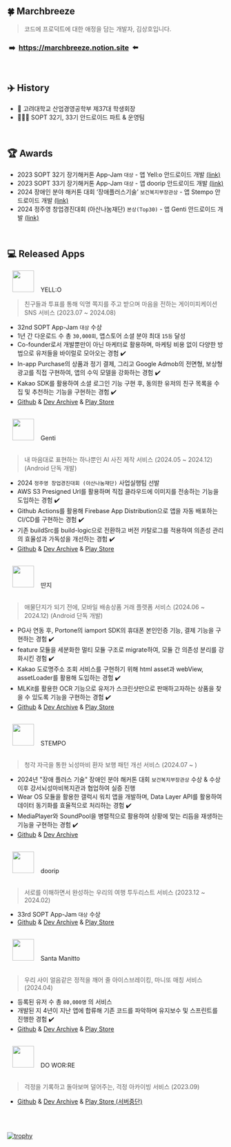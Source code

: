 ## 🍀  Marchbreeze
> 코드에 프로덕트에 대한 애정을 담는 개발자, 김상호입니다.

### &#160;➡️&#160; https://marchbreeze.notion.site &#160;⬅️

<br/>

## ✈️   History
- 🐯 고려대학교 산업경영공학부 제37대 학생회장
- 🧑🏻‍💻 SOPT 32기, 33기 안드로이드 파트 & 운영팀

<br/>

## 🏆   Awards

- 2023 SOPT 32기 장기해커톤 App-Jam `대상` - 앱 Yell:o 안드로이드 개발 [(link)](https://youtu.be/AARmrJTKUWM?si=QDWmjc_qhh6E6SlR)
- 2023 SOPT 33기 장기해커톤 App-Jam `대상` - 앱 doorip 안드로이드 개발 [(link)](https://youtu.be/5SPFSSvrHy8?si=1tWZ-6KPaNzS2RgD)
- 2024 장애인 분야 해커톤 대회 ‘장애플러스기술’ `보건복지부장관상` - 앱 Stempo 안드로이드 개발  [(link)](https://www.welfarenews.net/news/articleView.html?idxno=105213)
- 2024 정주영 창업경진대회 (아산나눔재단) `본상(Top30)` - 앱 Genti 안드로이드 개발 [(link)](https://www.besuccess.com/%ec%95%84%ec%82%b0%eb%82%98%eb%88%94%ec%9e%ac%eb%8b%a8-13%ed%9a%8c-%ec%a0%95%ec%a3%bc%ec%98%81-%ec%b0%bd%ec%97%85%ea%b2%bd%ec%a7%84%eb%8c%80%ed%9a%8c-30%ea%b0%9c%ed%8c%80-%ec%84%a0/)

<br/>

## 💻   Released Apps

&#160;&#160;&#160;<img src="https://github.com/user-attachments/assets/092defc7-c976-497f-b9ab-b86c3cb3cb19" width=50 /> &#160;&#160; YELL:O <br/>

> 친구들과 투표를 통해 익명 쪽지를 주고 받으며 마음을 전하는 게이미피케이션 SNS 서비스 (2023.07 ~ 2024.08)
- 32nd SOPT App-Jam `대상` 수상
- 1년 간 다운로드 수 총 `30,000회`, 앱스토어 소셜 분야 최대 `15등` 달성
- Co-founder로서 개발뿐만이 아닌 마케터로 활용하며, 마케팅 비용 없이 다양한 방법으로 유저들을 바이럴로 모아오는 경험 ✔️
- In-app Purchase의 상품과 정기 결제, 그리고 Google Admob의 전면형, 보상형 광고를 직접 구현하여, 앱의 수익 모델을 강화하는 경험 ✔️
- Kakao SDK를 활용하여 소셜 로그인 기능 구현 후, 동의한 유저의 친구 목록을 수집 및 추천하는 기능을 구현하는 경험 ✔️
- [Github](https://github.com/team-yello/YELLO-Android) & [Dev Archive](https://marchbreeze.notion.site/YELL-O-a47c980d99de434e856e92670f1782e1?pvs=4) & [Play Store](https://play.google.com/store/apps/details?id=com.el.yello&hl=KR)


<br>
&#160;&#160;&#160;<img src="https://github.com/user-attachments/assets/736da81c-36d0-4f0e-abc6-bbc14932dd6c" width=50 /> &#160;&#160; Genti <br/>
<br>

> 내 마음대로 표현하는 하나뿐인 AI 사진 제작 서비스 (2024.05 ~ 2024.12) (Android 단독 개발)
- 2024 `정주영 창업경진대회 (아산나눔재단)` 사업실행팀 선발
- AWS S3 Presigned Url를 활용하며 직접 클라우드에 이미지를 전송하는 기능을 도입하는 경험 ✔️
- Github Actions를 활용해 Firebase App Distribution으로 앱을 자동 배포하는 CI/CD를 구현하는 경험 ✔️
- 기존 buildSrc를 build-logic으로 전환하고 버전 카탈로그를 적용하여 의존성 관리의 효율성과 가독성을 개선하는 경험 ✔️
- [Github](https://github.com/Genti2024/Genti-Android) & [Dev Archive](https://marchbreeze.notion.site/Genti-736132793a064cf18c283c3127cf0bdb?pvs=4) & [Play Store](https://play.google.com/store/apps/details?id=kr.genti.android)


<br>
&#160;&#160;&#160;<img src="https://github.com/user-attachments/assets/e34c705d-40b7-4ea6-bc3a-f2a5283aa295" width=50 /> &#160;&#160; 딴지 <br/>
<br>

> 애물단지가 되기 전에, 모바일 배송상품 거래 플랫폼 서비스 (2024.06 ~ 2024.12) (Android 단독 개발)
- PG사 연동 후, Portone의 iamport SDK의 휴대폰 본인인증 기능, 결제 기능을 구현하는 경험 ✔️
- feature 모듈을 세분화한 멀티 모듈 구조로 migrate하여, 모듈 간 의존성 분리를 강화시킨 경험 ✔️
- Kakao 도로명주소 조회 서비스를 구현하기 위해 html asset과 webView, assetLoader를 활용해 도입하는 경험 ✔️
- MLKit를 활용한 OCR 기능으로 유저가 스크린샷만으로 판매하고자하는 상품을 찾을 수 있도록 기능을 구현하는 경험 ✔️
- [Github](https://github.com/Orange-Co/DDANZI_Android) & [Dev Archive](https://marchbreeze.notion.site/DDANZI-c2a9f3bde2ef47baa33325346eb2a358?pvs=4) & [Play Store](https://play.google.com/store/apps/details?id=co.orange.ddanzi)


<br>
&#160;&#160;&#160;<img src="https://github.com/user-attachments/assets/a3f0ecfb-79ee-48dd-9025-6d53a68ec2ad" width=50 /> &#160;&#160;  STEMPO <br/>
<br>

> 청각 자극을 통한 뇌성마비 환자 보행 패턴 개선 서비스 (2024.07 ~ )
- 2024년 "장애 플러스 기술" 장애인 분야 해커톤 대회 `보건복지부장관상` 수상 & 수상 이후 강서뇌성마비복지관과 협업하여 실증 진행
- Wear OS 모듈을 활용한 갤럭시 워치 앱을 개발하며, Data Layer API를 활용하여 데이터 동기화를 효율적으로 처리하는 경험 ✔️
- MediaPlayer와 SoundPool을 병렬적으로 활용하여 상황에 맞는 리듬을 재생하는 기능을 구현하는 경험 ✔️
- [Github](https://github.com/KKKK-Stempo/stempo-android) & [Dev Archive](https://marchbreeze.notion.site/Stempo-2f11f557a6dd4deaa53a31b2ef99a153?pvs=4)


<br>
&#160;&#160;&#160;<img src="https://github.com/user-attachments/assets/cd8ac3d5-11e4-4882-8b16-41871ada65ea" width=50 /> &#160;&#160;  doorip <br/>
<br>

> 서로를 이해하면서 완성하는 우리의 여행 투두리스트 서비스 (2023.12 ~ 2024.02)
- 33rd SOPT App-Jam `대상` 수상
- [Github](https://github.com/Team-Going/Going-Android) & [Dev Archive](https://marchbreeze.notion.site/doorip-596b893db1f64776b8a83e58e01431a5?pvs=4) & [Play Store](https://play.google.com/store/apps/details?id=com.going.doorip)

  
<br>
&#160;&#160;&#160;<img src="https://github.com/user-attachments/assets/409908f2-5f46-471c-aeb2-7ba0c4eca625" width=50 /> &#160;&#160;  Santa Manitto <br/>
<br>

> 우리 사이 얼음같은 정적을 깨어 줄 아이스브레이킹, 마니또 매칭 서비스 (2024.04)
- 등록된 유저 수 총 `80,000명` 의 서비스
- 개발된 지 4년이 지난 앱에 합류해 기존 코드를 파악하며 유지보수 및 스프린트를 진행한 경험 ✔️
- [Github](https://github.com/manito-project/manitto-android) & [Dev Archive](https://marchbreeze.notion.site/Santa-Manitto-f1d83d8a3b804bd58f355449b223b0de?pvs=4) & [Play Store](https://play.google.com/store/apps/details?id=org.sopt.santamanitto)

<br>
&#160;&#160;&#160;<img src="https://github.com/user-attachments/assets/d8afa6f3-dce0-4e05-964c-3daba4f68793" width=50 /> &#160;&#160; DO WOR:RE <br/>
<br>

> 걱정을 기록하고 돌아보며 덜어주는, 걱정 아카이빙 서비스 (2023.09)
- [Github](https://github.com/DO-SOPT-SOPKATHON/Team1-Android) & [Dev Archive](https://marchbreeze.notion.site/SOPT-33-ab462fbfd1bc4ed98d8857859b1d667e?pvs=4) & [Play Store (서버중단)](https://play.google.com/store/apps/details?id=org.sopt.doSopkathon)

<br>

<br>

[![trophy](https://github-profile-trophy.vercel.app/?username=Marchbreeze&theme=onedark&title=-Stars,-Experience)](https://github.com/ryo-ma/github-profile-trophy)

</br>

